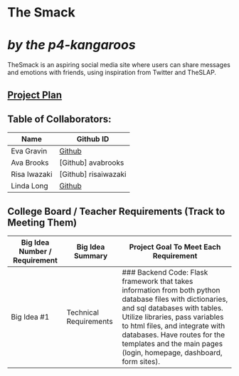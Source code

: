 # The Smack
# _by the p4-kangaroos_
TheSmack is an aspiring social media site where users can share messages and emotions with friends, using inspiration from Twitter and TheSLAP.


## [Project Plan](https://docs.google.com/document/d/1iicxZwL0Sfc2mNzfxLqNAFXM357XP-C96Gz30Cukj44/edit)


## Table of Collaborators:
| Name | Github ID |
| ------------- | ----------- | 
|Eva Gravin | [Github](https://github.com/evagravin) |
|Ava Brooks | [Github] avabrooks |
|Risa Iwazaki | [Github] risaiwazaki |
|Linda Long | [Github](https://github.com/lindalonglong) |


## College Board / Teacher Requirements (Track to Meeting Them)

| Big Idea Number / Requirement           | Big Idea Summary  | Project Goal To Meet Each Requirement |
| -------------------------- |---------------------| ----------------------------------|
| Big Idea #1                | Technical Requirements | ###  Backend Code: Flask framework that takes information from both python database files with dictionaries, and sql databases with tables. Utilize libraries, pass variables to html files, and integrate with databases. Have routes for the templates and the main pages (login, homepage, dashboard, form sites). |
